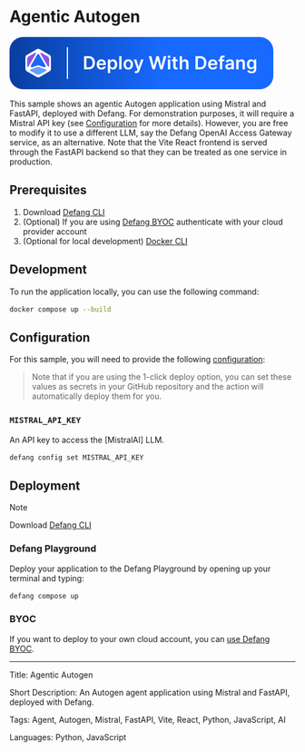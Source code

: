 # Agentic Autogen

[![1-click-deploy](https://raw.githubusercontent.com/DefangLabs/defang-assets/main/Logos/Buttons/SVG/deploy-with-defang.svg)](https://portal.defang.dev/redirect?url=https%3A%2F%2Fgithub.com%2Fnew%3Ftemplate_name%3Dsample-agentic-autogen-template%26template_owner%3DDefangSamples)

This sample shows an agentic Autogen application using Mistral and FastAPI, deployed with Defang. For demonstration purposes, it will require a Mistral API key (see [Configuration](#configuration) for more details). However, you are free to modify it to use a different LLM, say the Defang OpenAI Access Gateway service, as an alternative. Note that the Vite React frontend is served through the FastAPI backend so that they can be treated as one service in production.
 
## Prerequisites

1. Download [Defang CLI](https://github.com/DefangLabs/defang)
2. (Optional) If you are using [Defang BYOC](https://docs.defang.io/docs/concepts/defang-byoc) authenticate with your cloud provider account
3. (Optional for local development) [Docker CLI](https://docs.docker.com/engine/install/)

## Development

To run the application locally, you can use the following command:

```bash
docker compose up --build
```

## Configuration

For this sample, you will need to provide the following [configuration](https://docs.defang.io/docs/concepts/configuration): 

> Note that if you are using the 1-click deploy option, you can set these values as secrets in your GitHub repository and the action will automatically deploy them for you.

### `MISTRAL_API_KEY`
An API key to access the [MistralAI] LLM.
```bash
defang config set MISTRAL_API_KEY
```

## Deployment

> [!NOTE]
> Download [Defang CLI](https://github.com/DefangLabs/defang)

### Defang Playground

Deploy your application to the Defang Playground by opening up your terminal and typing:
```bash
defang compose up
```

### BYOC

If you want to deploy to your own cloud account, you can [use Defang BYOC](https://docs.defang.io/docs/tutorials/deploy-to-your-cloud).

---

Title: Agentic Autogen

Short Description: An Autogen agent application using Mistral and FastAPI, deployed with Defang.

Tags: Agent, Autogen, Mistral, FastAPI, Vite, React, Python, JavaScript, AI

Languages: Python, JavaScript
